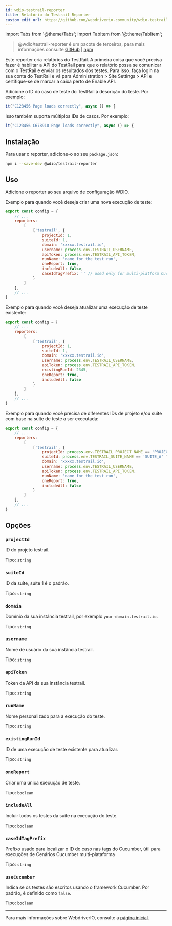 ```yaml
---
id: wdio-testrail-reporter
title: Relatório do Testrail Reporter
custom_edit_url: https://github.com/webdriverio-community/wdio-testrail-reporter/edit/main/README.md
---
```


import Tabs from '@theme/Tabs';
import TabItem from '@theme/TabItem';

> @wdio/testrail-reporter é um pacote de terceiros, para mais informações consulte [GitHub](https://github.com/webdriverio-community/wdio-testrail-reporter) | [npm](https://www.npmjs.com/package/@wdio/testrail-reporter)

Este reporter cria relatórios do TestRail. A primeira coisa que você precisa fazer é habilitar a API do TestRail para que o relatório possa se comunicar com o TestRail e enviar os resultados dos testes. Para isso, faça login na sua conta do TestRail e vá para Administration > Site Settings > API e certifique-se de marcar a caixa perto de Enable API.

Adicione o ID do caso de teste do TestRail à descrição do teste. Por exemplo:
```javascript
it("C123456 Page loads correctly", async () => {
```
Isso também suporta múltiplos IDs de casos. Por exemplo:
```javascript
it("C123456 C678910 Page loads correctly", async () => {
```

## Instalação

Para usar o reporter, adicione-o ao seu `package.json`:

```sh
npm i --save-dev @wdio/testrail-reporter
```

## Uso

Adicione o reporter ao seu arquivo de configuração WDIO.

Exemplo para quando você deseja criar uma nova execução de teste:

```javascript
export const config = {
    // ...
    reporters:
        [
            ['testrail', {
                projectId: 1,
                suiteId: 1,
                domain: 'xxxxx.testrail.io',
                username: process.env.TESTRAIL_USERNAME,
                apiToken: process.env.TESTRAIL_API_TOKEN,
                runName: 'name for the test run',
                oneReport: true,
                includeAll: false,
                caseIdTagPrefix: '' // used only for multi-platform Cucumber Scenarios
            }
        ]
    ],
    // ...
}
```

Exemplo para quando você deseja atualizar uma execução de teste existente:

```javascript
export const config = {
    // ...
    reporters:
        [
            ['testrail', {
                projectId: 1,
                suiteId: 1,
                domain: 'xxxxx.testrail.io',
                username: process.env.TESTRAIL_USERNAME,
                apiToken: process.env.TESTRAIL_API_TOKEN,
                existingRunId: 2345,
                oneReport: true,
                includeAll: false
            }
        ]
    ],
    // ...
}
```

Exemplo para quando você precisa de diferentes IDs de projeto e/ou suíte com base na suíte de teste a ser executada:

```javascript
export const config = {
    // ...
    reporters:
        [
            ['testrail', {
                projectId: process.env.TESTRAIL_PROJECT_NAME == 'PROJECT_A' ? 1 : 2,
                suiteId: process.env.TESTRAIL_SUITE_NAME == 'SUITE_A' ? 10 : 20,
                domain: 'xxxxx.testrail.io',
                username: process.env.TESTRAIL_USERNAME,
                apiToken: process.env.TESTRAIL_API_TOKEN,
                runName: 'name for the test run',
                oneReport: true,
                includeAll: false
            }
        ]
    ],
    // ...
}
```


## Opções

### `projectId`

ID do projeto testrail.

Tipo: `string`

### `suiteId`

ID da suíte, suíte 1 é o padrão.

Tipo: `string`

### `domain`

Domínio da sua instância testrail, por exemplo `your-domain.testrail.io`.

Tipo: `string`

### `username`

Nome de usuário da sua instância testrail.

Tipo: `string`

### `apiToken`

Token da API da sua instância testrail.

Tipo: `string`

### `runName`

Nome personalizado para a execução do teste.

Tipo: `string`

### `existingRunId`

ID de uma execução de teste existente para atualizar.

Tipo: `string`

### `oneReport`

Criar uma única execução de teste.

Tipo: `boolean`

### `includeAll`

Incluir todos os testes da suíte na execução do teste.

Tipo: `boolean`

### `caseIdTagPrefix`

Prefixo usado para localizar o ID do caso nas tags do Cucumber, útil para execuções de Cenários Cucumber multi-plataforma

Tipo: `string`

### `useCucumber`

Indica se os testes são escritos usando o framework Cucumber. Por padrão, é definido como `false`.

Tipo: `boolean`

---

Para mais informações sobre WebdriverIO, consulte a [página inicial](https://webdriver.io).
